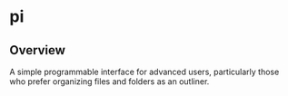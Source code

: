# pi

## Overview

A simple programmable interface for advanced users, particularly those who prefer organizing files and folders as an outliner.

